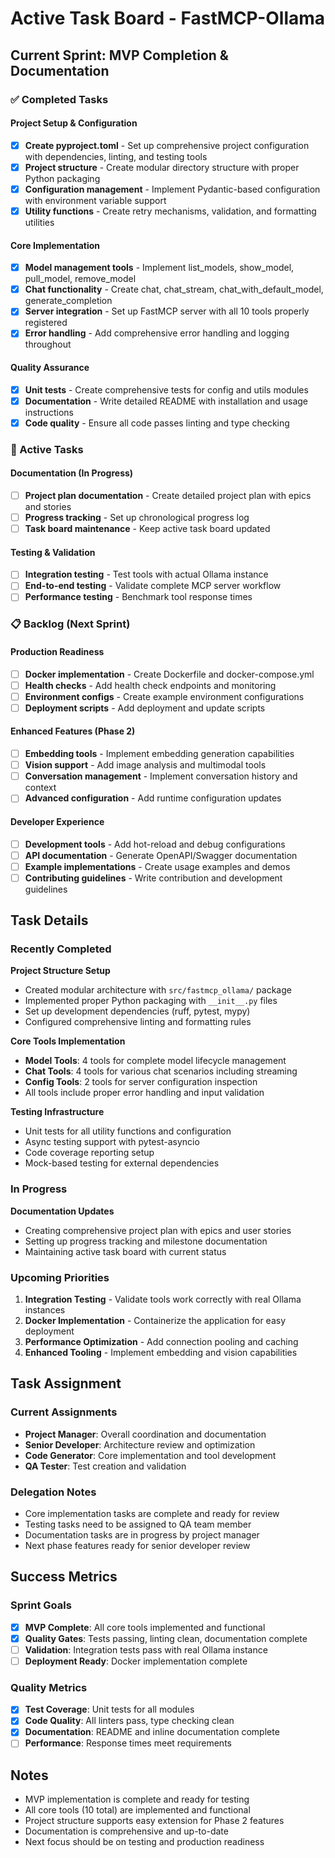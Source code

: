 # Active Task Board - FastMCP-Ollama

## Current Sprint: MVP Completion & Documentation

### ✅ Completed Tasks

#### Project Setup & Configuration
- [x] **Create pyproject.toml** - Set up comprehensive project configuration with dependencies, linting, and testing tools
- [x] **Project structure** - Create modular directory structure with proper Python packaging
- [x] **Configuration management** - Implement Pydantic-based configuration with environment variable support
- [x] **Utility functions** - Create retry mechanisms, validation, and formatting utilities

#### Core Implementation
- [x] **Model management tools** - Implement list_models, show_model, pull_model, remove_model
- [x] **Chat functionality** - Create chat, chat_stream, chat_with_default_model, generate_completion
- [x] **Server integration** - Set up FastMCP server with all 10 tools properly registered
- [x] **Error handling** - Add comprehensive error handling and logging throughout

#### Quality Assurance
- [x] **Unit tests** - Create comprehensive tests for config and utils modules
- [x] **Documentation** - Write detailed README with installation and usage instructions
- [x] **Code quality** - Ensure all code passes linting and type checking

### 🚧 Active Tasks

#### Documentation (In Progress)
- [ ] **Project plan documentation** - Create detailed project plan with epics and stories
- [ ] **Progress tracking** - Set up chronological progress log
- [ ] **Task board maintenance** - Keep active task board updated

#### Testing & Validation
- [ ] **Integration testing** - Test tools with actual Ollama instance
- [ ] **End-to-end testing** - Validate complete MCP server workflow
- [ ] **Performance testing** - Benchmark tool response times

### 📋 Backlog (Next Sprint)

#### Production Readiness
- [ ] **Docker implementation** - Create Dockerfile and docker-compose.yml
- [ ] **Health checks** - Add health check endpoints and monitoring
- [ ] **Environment configs** - Create example environment configurations
- [ ] **Deployment scripts** - Add deployment and update scripts

#### Enhanced Features (Phase 2)
- [ ] **Embedding tools** - Implement embedding generation capabilities
- [ ] **Vision support** - Add image analysis and multimodal tools
- [ ] **Conversation management** - Implement conversation history and context
- [ ] **Advanced configuration** - Add runtime configuration updates

#### Developer Experience
- [ ] **Development tools** - Add hot-reload and debug configurations
- [ ] **API documentation** - Generate OpenAPI/Swagger documentation
- [ ] **Example implementations** - Create usage examples and demos
- [ ] **Contributing guidelines** - Write contribution and development guidelines

## Task Details

### Recently Completed

**Project Structure Setup**
- Created modular architecture with `src/fastmcp_ollama/` package
- Implemented proper Python packaging with `__init__.py` files
- Set up development dependencies (ruff, pytest, mypy)
- Configured comprehensive linting and formatting rules

**Core Tools Implementation**
- **Model Tools**: 4 tools for complete model lifecycle management
- **Chat Tools**: 4 tools for various chat scenarios including streaming
- **Config Tools**: 2 tools for server configuration inspection
- All tools include proper error handling and input validation

**Testing Infrastructure**
- Unit tests for all utility functions and configuration
- Async testing support with pytest-asyncio
- Code coverage reporting setup
- Mock-based testing for external dependencies

### In Progress

**Documentation Updates**
- Creating comprehensive project plan with epics and user stories
- Setting up progress tracking and milestone documentation
- Maintaining active task board with current status

### Upcoming Priorities

1. **Integration Testing** - Validate tools work correctly with real Ollama instances
2. **Docker Implementation** - Containerize the application for easy deployment
3. **Performance Optimization** - Add connection pooling and caching
4. **Enhanced Tooling** - Implement embedding and vision capabilities

## Task Assignment

### Current Assignments
- **Project Manager**: Overall coordination and documentation
- **Senior Developer**: Architecture review and optimization
- **Code Generator**: Core implementation and tool development
- **QA Tester**: Test creation and validation

### Delegation Notes
- Core implementation tasks are complete and ready for review
- Testing tasks need to be assigned to QA team member
- Documentation tasks are in progress by project manager
- Next phase features ready for senior developer review

## Success Metrics

### Sprint Goals
- [x] **MVP Complete**: All core tools implemented and functional
- [x] **Quality Gates**: Tests passing, linting clean, documentation complete
- [ ] **Validation**: Integration tests pass with real Ollama instance
- [ ] **Deployment Ready**: Docker implementation complete

### Quality Metrics
- [x] **Test Coverage**: Unit tests for all modules
- [x] **Code Quality**: All linters pass, type checking clean
- [x] **Documentation**: README and inline documentation complete
- [ ] **Performance**: Response times meet requirements

## Notes

- MVP implementation is complete and ready for testing
- All core tools (10 total) are implemented and functional
- Project structure supports easy extension for Phase 2 features
- Documentation is comprehensive and up-to-date
- Next focus should be on testing and production readiness
